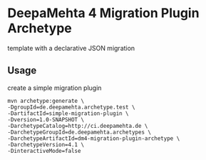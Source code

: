 # DeepaMehta 4 Migration Plugin Archetype

template with a declarative JSON migration

## Usage

create a simple migration plugin

```shell
mvn archetype:generate \
-DgroupId=de.deepamehta.archetype.test \
-DartifactId=simple-migration-plugin \
-Dversion=1.0-SNAPSHOT \
-DarchetypeCatalog=http://ci.deepamehta.de \
-DarchetypeGroupId=de.deepamehta.archetypes \
-DarchetypeArtifactId=dm4-migration-plugin-archetype \
-DarchetypeVersion=4.1 \
-DinteractiveMode=false
```
